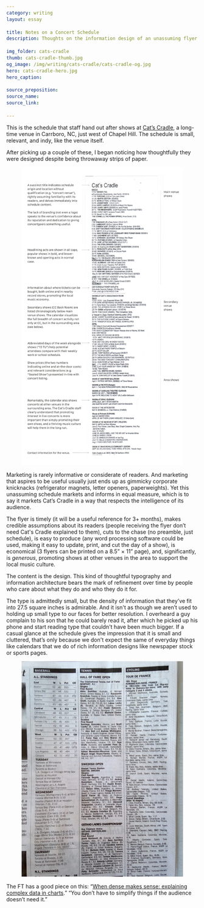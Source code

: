 ```yaml
---
category: writing
layout: essay

title: Notes on a Concert Schedule
description: Thoughts on the information design of an unassuming flyer.

img_folder: cats-cradle
thumb: cats-cradle-thumb.jpg
og_image: /img/writing/cats-cradle/cats-cradle-og.jpg
hero: cats-cradle-hero.jpg
hero_caption:

source_preposition:
source_name:
source_link:

---
```


This is the schedule that staff hand out after shows at [Cat’s Cradle](http://catscradle.com/), a long-time venue in Carrboro, NC, just west of Chapel Hill. The schedule is small, relevant, and indy, like the venue itself.

After picking up a couple of these, I began noticing how thoughtfully they were designed despite being throwaway strips of paper.

<figure class="content-width">
	<img src="/img/writing/cats-cradle/cats-cradle-scan.jpg" alt="">
</figure>

Marketing is rarely informative or considerate of readers. And marketing that aspires to be useful usually just ends up as gimmicky corporate knicknacks (refrigerator magnets, letter openers, paperweights). Yet this unassuming schedule markets and informs in equal measure, which is to say it markets Cat’s Cradle in a way that respects the intelligence of its audience.

The flyer is timely (it will be a useful reference for 3+ months), makes credible assumptions about its readers (people receiving the flyer don’t need Cat's Cradle explained to them), cuts to the chase (no preamble, just schedule), is easy to produce (any word processing software could be used, making it easy to update, print, and cut the day of a show), is economical (3 flyers can be printed on a 8.5” × 11” page), and, significantly, is *generous*, promoting shows at other venues in the area to support the local music culture.

The content is the design. This kind of thoughtful typography and information architecture bears the mark of refinement over time by people who care about what they do and who they do it for.

The type is admittedly small, but the density of information that they’ve fit into 27.5 square inches is admirable. And it isn't as though we aren’t used to holding up small type to our faces for better resolution. I overheard a guy complain to his son that he could barely read it, after which he picked up his phone and start reading type that couldn't have been much bigger. If a casual glance at the schedule gives the impression that it is small and cluttered, that’s only because we don't expect the same of everyday things like calendars that we do of rich information designs like newspaper stock or sports pages. 

<figure class="content-width">
	<img src="/img/writing/cats-cradle/cats-cradle-sports.jpg" alt="">
</figure>


The FT has a good piece on this: “<a href="https://www.ft.com/content/96566916-1852-11e6-b197-a4af20d5575e">When dense makes sense: explaining complex data in charts</a>.” “You don’t have to simplify things if the audience doesn’t need it.”
